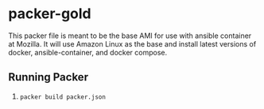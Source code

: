 # packer-gold

This packer file is meant to be the base AMI for use with ansible container
at Mozilla.  It will use Amazon Linux as the base and install latest versions of
docker, ansible-container, and docker compose.

## Running Packer

1. `packer build packer.json`
